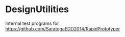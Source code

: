 DesignUtilities
===============

Internal test programs for https://github.com/SaratogaEDD2014/RapidPrototyper
